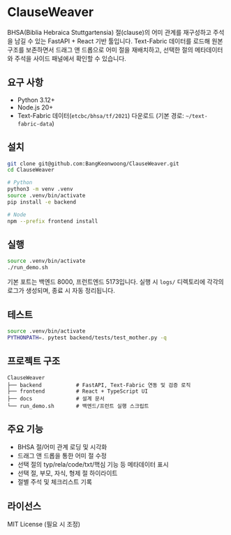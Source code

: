 # ClauseWeaver

BHSA(Biblia Hebraica Stuttgartensia) 절(clause)의 어미 관계를 재구성하고 주석을 남길 수 있는 FastAPI + React 기반 툴입니다. Text-Fabric 데이터를 로드해 원본 구조를 보존하면서 드래그 앤 드롭으로 어미 절을 재배치하고, 선택한 절의 메타데이터와 주석을 사이드 패널에서 확인할 수 있습니다.

## 요구 사항

- Python 3.12+
- Node.js 20+
- Text-Fabric 데이터(`etcbc/bhsa/tf/2021`) 다운로드 (기본 경로: `~/text-fabric-data`)

## 설치

```bash
git clone git@github.com:BangKeonwoong/ClauseWeaver.git
cd ClauseWeaver

# Python
python3 -m venv .venv
source .venv/bin/activate
pip install -e backend

# Node
npm --prefix frontend install
```

## 실행

```bash
source .venv/bin/activate
./run_demo.sh
```

기본 포트는 백엔드 8000, 프런트엔드 5173입니다. 실행 시 `logs/` 디렉토리에 각각의 로그가 생성되며, 종료 시 자동 정리됩니다.

## 테스트

```bash
source .venv/bin/activate
PYTHONPATH=. pytest backend/tests/test_mother.py -q
```

## 프로젝트 구조

```
ClauseWeaver
├── backend           # FastAPI, Text-Fabric 연동 및 검증 로직
├── frontend          # React + TypeScript UI
├── docs              # 설계 문서
└── run_demo.sh       # 백엔드/프런트 실행 스크립트
```

## 주요 기능

- BHSA 절/어미 관계 로딩 및 시각화
- 드래그 앤 드롭을 통한 어미 절 수정
- 선택 절의 typ/rela/code/txt/핵심 기능 등 메타데이터 표시
- 선택 절, 부모, 자식, 형제 절 하이라이트
- 절별 주석 및 체크리스트 기록

## 라이선스

MIT License (필요 시 조정)

